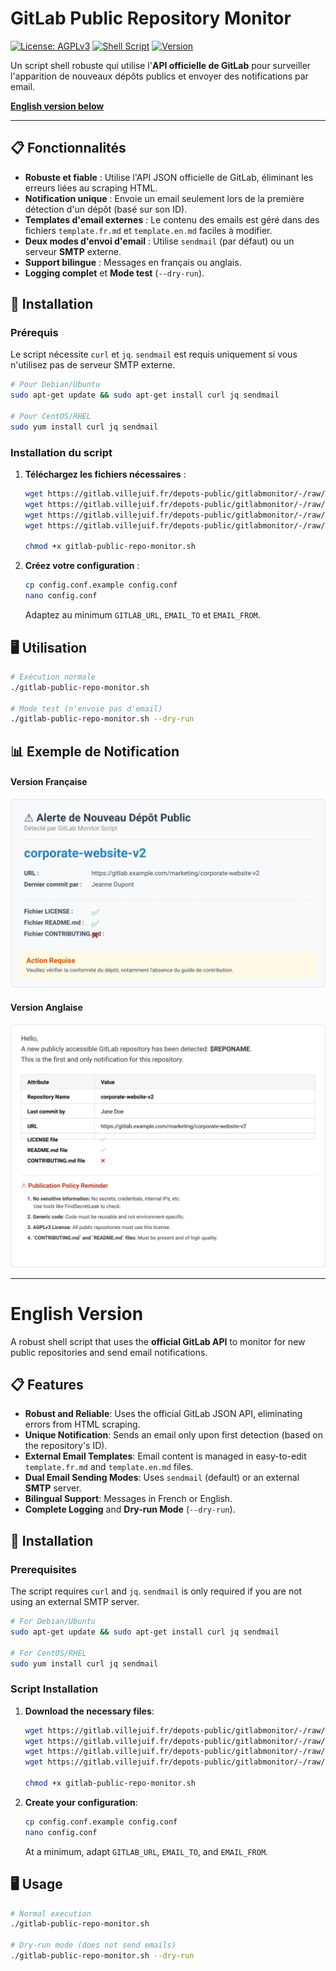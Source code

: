 # GitLab Public Repository Monitor

[![License: AGPLv3](https://img.shields.io/badge/License-AGPL%20v3-blue.svg)](https://www.gnu.org/licenses/agpl-3.0)
[![Shell Script](https://img.shields.io/badge/Language-Shell-green.svg)](https://www.gnu.org/lang/shell)
[![Version](https://img.shields.io/badge/Version-2.0-blue.svg)](https://gitlab.villejuif.fr/depots-public/gitlabmonitor)

Un script shell robuste qui utilise l'**API officielle de GitLab** pour surveiller l'apparition de nouveaux dépôts publics et envoyer des notifications par email.

**[English version below](#english-version)**

---

## 📋 Fonctionnalités

- **Robuste et fiable** : Utilise l'API JSON officielle de GitLab, éliminant les erreurs liées au scraping HTML.
- **Notification unique** : Envoie un email seulement lors de la première détection d'un dépôt (basé sur son ID).
- **Templates d'email externes** : Le contenu des emails est géré dans des fichiers `template.fr.md` et `template.en.md` faciles à modifier.
- **Deux modes d'envoi d'email** : Utilise `sendmail` (par défaut) ou un serveur **SMTP** externe.
- **Support bilingue** : Messages en français ou anglais.
- **Logging complet** et **Mode test** (`--dry-run`).

## 🚀 Installation

### Prérequis

Le script nécessite `curl` et `jq`. `sendmail` est requis uniquement si vous n'utilisez pas de serveur SMTP externe.

```bash
# Pour Debian/Ubuntu
sudo apt-get update && sudo apt-get install curl jq sendmail

# Pour CentOS/RHEL
sudo yum install curl jq sendmail
```

### Installation du script

1.  **Téléchargez les fichiers nécessaires** :
    ```bash
    wget https://gitlab.villejuif.fr/depots-public/gitlabmonitor/-/raw/main/gitlab-public-repo-monitor.sh
    wget https://gitlab.villejuif.fr/depots-public/gitlabmonitor/-/raw/main/config.conf.example
    wget https://gitlab.villejuif.fr/depots-public/gitlabmonitor/-/raw/main/template.fr.md
    wget https://gitlab.villejuif.fr/depots-public/gitlabmonitor/-/raw/main/template.en.md
    
    chmod +x gitlab-public-repo-monitor.sh
    ```

2.  **Créez votre configuration** :
    ```bash
    cp config.conf.example config.conf
    nano config.conf
    ```
    Adaptez au minimum `GITLAB_URL`, `EMAIL_TO` et `EMAIL_FROM`.

## 🖥️ Utilisation

```bash
# Exécution normale
./gitlab-public-repo-monitor.sh

# Mode test (n'envoie pas d'email)
./gitlab-public-repo-monitor.sh --dry-run
```

## 📊 Exemple de Notification

#### Version Française
![Exemple de rapport en français](exemple_rapport.svg)

#### Version Anglaise
![Example of an English report](example_report.svg)

---

# English Version

A robust shell script that uses the **official GitLab API** to monitor for new public repositories and send email notifications.

## 📋 Features

- **Robust and Reliable**: Uses the official GitLab JSON API, eliminating errors from HTML scraping.
- **Unique Notification**: Sends an email only upon first detection (based on the repository's ID).
- **External Email Templates**: Email content is managed in easy-to-edit `template.fr.md` and `template.en.md` files.
- **Dual Email Sending Modes**: Uses `sendmail` (default) or an external **SMTP** server.
- **Bilingual Support**: Messages in French or English.
- **Complete Logging** and **Dry-run Mode** (`--dry-run`).

## 🚀 Installation

### Prerequisites

The script requires `curl` and `jq`. `sendmail` is only required if you are not using an external SMTP server.

```bash
# For Debian/Ubuntu
sudo apt-get update && sudo apt-get install curl jq sendmail

# For CentOS/RHEL
sudo yum install curl jq sendmail
```

### Script Installation

1.  **Download the necessary files**:
    ```bash
    wget https://gitlab.villejuif.fr/depots-public/gitlabmonitor/-/raw/main/gitlab-public-repo-monitor.sh
    wget https://gitlab.villejuif.fr/depots-public/gitlabmonitor/-/raw/main/config.conf.example
    wget https://gitlab.villejuif.fr/depots-public/gitlabmonitor/-/raw/main/template.fr.md
    wget https://gitlab.villejuif.fr/depots-public/gitlabmonitor/-/raw/main/template.en.md
    
    chmod +x gitlab-public-repo-monitor.sh
    ```

2.  **Create your configuration**:
    ```bash
    cp config.conf.example config.conf
    nano config.conf
    ```
    At a minimum, adapt `GITLAB_URL`, `EMAIL_TO`, and `EMAIL_FROM`.

## 🖥️ Usage

```bash
# Normal execution
./gitlab-public-repo-monitor.sh

# Dry-run mode (does not send emails)
./gitlab-public-repo-monitor.sh --dry-run
```